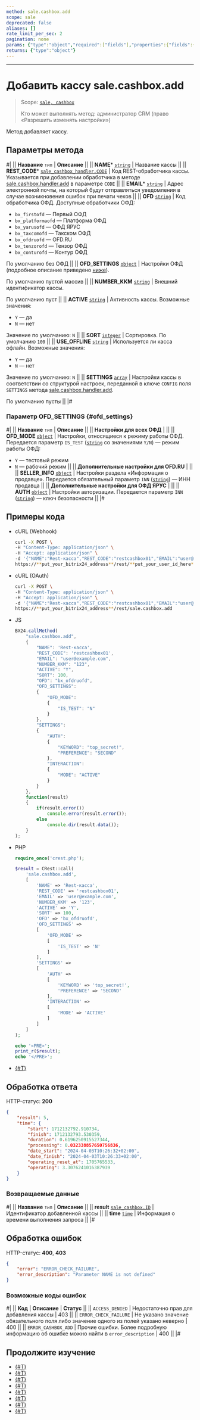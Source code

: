 ```yaml
---
method: sale.cashbox.add
scope: sale
deprecated: false
aliases: []
rate_limit_per_sec: 2
pagination: none
params: {"type":"object","required":["fields"],"properties":{"fields":{"type":"object"}}}
returns: {"type":"object"}
---
```



---

# Добавить кассу sale.cashbox.add

> Scope: [`sale, cashbox`](../../scopes/permissions.md)
>
> Кто может выполнять метод: администратор CRM (право «Разрешить изменять настройки»)

Метод добавляет кассу.

## Параметры метода


 
#|
|| **Название**
`тип` | **Описание** ||
|| **NAME***
[`string`](../../data-types.md) | Название кассы ||
|| **REST_CODE***
[`sale_cashbox_handler.CODE`](../data-types.md#sale_cashbox_handler) | Код REST-обработчика кассы. Указывается при добавлении обработчика в методе [sale.cashbox.handler.add](./sale-cashbox-handler-add.md) в параметре `CODE` ||
|| **EMAIL***
[`string`](../../data-types.md) | Адрес электронной почты, на который будут отправляться уведомления в случае возникновения ошибок при печати чеков ||
|| **OFD**
[`string`](../../data-types.md) | Код обработчика ОФД. Доступные обработчики ОФД: 
- `bx_firstofd` — Первый ОФД 
- `bx_platformaofd` — Платформа ОФД 
- `bx_yarusofd` — ОФД ЯРУС
- `bx_taxcomofd` — Такском ОФД 
- `bx_ofdruofd` — OFD.RU 
- `bx_tenzorofd` — Тензор ОФД 
- `bx_conturofd` — Контур ОФД 

По умолчанию без ОФД
||
|| **OFD_SETTINGS**
[`object`](../../data-types.md) | Настройки ОФД (подробное описание приведено [ниже](#ofd_settings)). 

По умолчанию пустой массив 
||
|| **NUMBER_KKM**
[`string`](../../data-types.md) | Внешний идентификатор кассы.

По умолчанию пуст ||
|| **ACTIVE**
[`string`](../../data-types.md) | Активность кассы. Возможные значения:
- `Y` — да
- `N` — нет
  
Значение по умолчанию: `N` ||
|| **SORT**
[`integer`](../../data-types.md) | Сортировка. По умолчанию `100` ||
|| **USE_OFFLINE**
[`string`](../../data-types.md) | Используется ли касса офлайн. Возможные значения:
- `Y` — да
- `N` — нет
  
Значение по умолчанию: `N`
||
|| **SETTINGS**
[`array`](../../data-types.md) | Настройки кассы в соответствии со структурой настроек, переданной в ключе `CONFIG` поля `SETTINGS` метода [sale.cashbox.handler.add](./sale-cashbox-handler-add.md).

По умолчанию пусты ||
|#

### Параметр OFD_SETTINGS {#ofd_settings}

#|
|| **Название**
`тип` | **Описание** ||
|| **Настройки для всех ОФД** |  ||
|| **OFD_MODE**
[`object`](../../data-types.md) | Настройки, относящиеся к режиму работы ОФД. Передается параметр `IS_TEST` ([`string`](../../data-types.md) со значениями `Y/N`) — режим работы ОФД: 
- `Y` — тестовый режим 
- `N` — рабочий режим ||
|| **Дополнительные настройки для OFD.RU** |  ||
|| **SELLER_INFO**
[`object`](../../data-types.md) | Настройки раздела «Информация о продавце». Передается обязательный параметр `INN` ([`string`](../../data-types.md)) — ИНН продавца
||
|| **Дополнительные настройки для ОФД ЯРУС** |  ||
|| **AUTH**
[`object`](../../data-types.md) | Настройки авторизации. Передается параметр `INN` ([`string`](../../data-types.md)) — ключ безопасности
||
|#

## Примеры кода





- cURL (Webhook)

    ```bash
    curl -X POST \
    -H "Content-Type: application/json" \
    -H "Accept: application/json" \
    -d '{"NAME":"Rest-касса","REST_CODE":"restcashbox01","EMAIL":"user@example.com","NUMBER_KKM":"123","ACTIVE":"Y","SORT":100,"OFD":"bx_ofdruofd","OFD_SETTINGS":{"OFD_MODE":{"IS_TEST":"N"}},"SETTINGS":{"AUTH":{"KEYWORD":"top_secret!","PREFERENCE":"SECOND"},"INTERACTION":{"MODE":"ACTIVE"}}}' \
    https://**put_your_bitrix24_address**/rest/**put_your_user_id_here**/**put_your_webbhook_here**/sale.cashbox.add
    ```

- cURL (OAuth)

    ```bash
    curl -X POST \
    -H "Content-Type: application/json" \
    -H "Accept: application/json" \
    -d '{"NAME":"Rest-касса","REST_CODE":"restcashbox01","EMAIL":"user@example.com","NUMBER_KKM":"123","ACTIVE":"Y","SORT":100,"OFD":"bx_ofdruofd","OFD_SETTINGS":{"OFD_MODE":{"IS_TEST":"N"}},"SETTINGS":{"AUTH":{"KEYWORD":"top_secret!","PREFERENCE":"SECOND"},"INTERACTION":{"MODE":"ACTIVE"}},"auth":"**put_access_token_here**"}' \
    https://**put_your_bitrix24_address**/rest/sale.cashbox.add
    ```

- JS

    ```js
    BX24.callMethod(
        "sale.cashbox.add",
        {
            "NAME": 'Rest-касса',
            "REST_CODE": 'restcashbox01',
            "EMAIL": "user@example.com",
            "NUMBER_KKM": "123",
            "ACTIVE": "Y",
            "SORT": 100,
            "OFD": "bx_ofdruofd",
            "OFD_SETTINGS":
            {
                "OFD_MODE":
                {
                    "IS_TEST": "N"
                }
            },
            "SETTINGS":
            {
                "AUTH":
                {
                    "KEYWORD": "top_secret!",
                    "PREFERENCE": "SECOND"
                },
                "INTERACTION":
                {
                    "MODE": "ACTIVE"
                }
            }
        },
        function(result)
        {
            if(result.error())
                console.error(result.error());
            else
                console.dir(result.data());
        }
    );
    ```

- PHP

    ```php
    require_once('crest.php');

    $result = CRest::call(
        'sale.cashbox.add',
        [
            'NAME' => 'Rest-касса',
            'REST_CODE' => 'restcashbox01',
            'EMAIL' => 'user@example.com',
            'NUMBER_KKM' => '123',
            'ACTIVE' => 'Y',
            'SORT' => 100,
            'OFD' => 'bx_ofdruofd',
            'OFD_SETTINGS' =>
            [
                'OFD_MODE' =>
                [
                    'IS_TEST' => 'N'
                ]
            ],
            'SETTINGS' =>
            [
                'AUTH' =>
                [
                    'KEYWORD' => 'top_secret!',
                    'PREFERENCE' => 'SECOND'
                ],
                'INTERACTION' =>
                [
                    'MODE' => 'ACTIVE'
                ]
            ]
        ]
    );

    echo '<PRE>';
    print_r($result);
    echo '</PRE>';
    ```





- [{#T}](../../../tutorials/sale/cashbox-add-example.md)



## Обработка ответа

HTTP-статус: **200**

```json
{
    "result": 5,
    "time": {
        "start": 1712132792.910734,
        "finish": 1712132793.530359,
        "duration": 0.6196250915527344,
        "processing": 0.032338857650756836,
        "date_start": "2024-04-03T10:26:32+02:00",
        "date_finish": "2024-04-03T10:26:33+02:00",
        "operating_reset_at": 1705765533,
        "operating": 3.3076241016387939
    }
}
```

### Возвращаемые данные

#|
|| **Название**
`тип` | **Описание** ||
|| **result**
[`sale_cashbox.ID`](../data-types.md#sale_cashbox) | Идентификатор добавленной кассы ||
|| **time**
[`time`](../../data-types.md) | Информация о времени выполнения запроса ||
|#

## Обработка ошибок

HTTP-статус: **400**, **403**

```json
{
    "error": "ERROR_CHECK_FAILURE",
    "error_description": "Parameter NAME is not defined"
}
```



### Возможные коды ошибок

#|
|| **Код** | **Описание** | **Статус** ||
|| `ACCESS_DENIED` | Недостаточно прав для добавления кассы | 403 ||
|| `ERROR_CHECK_FAILURE` | Не указано значение обязательного поля либо значение одного из полей указано неверно | 400 ||
|| `ERROR_CASHBOX_ADD` | Прочие ошибки. Более подробную информацию об ошибке можно найти в `error_description` | 400 ||
|#



## Продолжите изучение

- [{#T}](./sale-cashbox-handler-add.md)
- [{#T}](./sale-cashbox-handler-update.md)
- [{#T}](./sale-cashbox-handler-list.md)
- [{#T}](./sale-cashbox-handler-delete.md)
- [{#T}](./sale-cashbox-update.md)
- [{#T}](./sale-cashbox-list.md)
- [{#T}](./sale-cashbox-delete.md)
- [{#T}](./sale-cashbox-check-apply.md)
